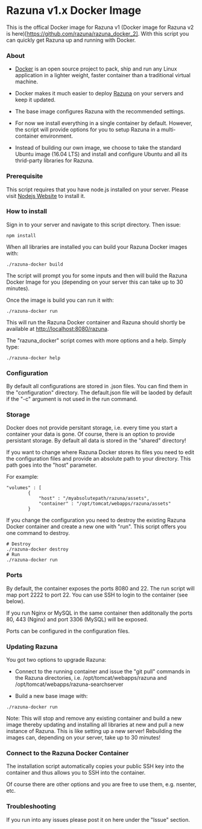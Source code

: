 # Razuna v1.x Docker Image

This is the offical Docker image for Razuna v1 (Docker image for Razuna v2 is here)[https://github.com/razuna/razuna_docker_2]. With this script you can quickly get Razuna up and running with Docker.

### About

- [Docker](https://docker.com/) is an open source project to pack, ship and run any Linux application in a lighter weight, faster container than a traditional virtual machine.

- Docker makes it much easier to deploy [Razuna](https://github.com/razuna/razuna) on your servers and keep it updated.

- The base image configures Razuna with the recommended settings.

- For now we install everything in a single container by default. However, the script will provide options for you to setup Razuna in a multi-container environment.

- Instead of building our own image, we choose to take the standard Ubuntu image (16.04 LTS) and install and configure Ubuntu and all its thrid-party libraries for Razuna.

### Prerequisite

This script requires that you have node.js installed on your server. Please visit [Nodejs Website](https://nodejs.org/en/) to install it.

### How to install

Sign in to your server and navigate to this script directory. Then issue:

```
npm install
```

When all libraries are installed you can build your Razuna Docker images with:

```
./razuna-docker build
```

The script will prompt you for some inputs and then will build the Razuna Docker Image for you (depending on your server this can take up to 30 minutes).

Once the image is build you can run it with:

```
./razuna-docker run
```

This will run the Razuna Docker container and Razuna should shortly be available at [http://localhost:8080/razuna](http://localhost:8080/razuna).

The "razuna_docker" script comes with more options and a help. Simply type:

```
./razuna-docker help
```

### Configuration

By default all configurations are stored in .json files. You can find them in the "configuration" directory. The default.json file will be laoded by default if the "-c" argument is not used in the run command.

### Storage

Docker does not provide persitant storage, i.e. every time you start a container your data is gone. Of course, there is an option to provide persistant storage. By default all data is stored in the "shared" directory!

If you want to change where Razuna Docker stores its files you need to edit the configuration files and provide an absolute path to your directory. This path goes into the "host" parameter.

For example:

```
"volumes" : [
        {
            "host" : "/myabsolutepath/razuna/assets",
            "container" : "/opt/tomcat/webapps/razuna/assets"
        }
```

If you change the configuration you need to destroy the existing Razuna Docker container and create a new one with "run". This script offers you one command to destroy.

```
# Destroy
./razuna-docker destroy
# Run
./razuna-docker run
```

### Ports

By default, the container exposes the ports 8080 and 22. The run script will map port 2222 to port 22. You can use SSH to login to the container (see below).

If you run Nginx or MySQL in the same container then additonally the ports 80, 443 (Nginx) and port 3306 (MySQL) will be exposed.

Ports can be configured in the configuration files.

### Updating Razuna

You got two options to upgrade Razuna:

* Connect to the running container and issue the "git pull" commands in the Razuna directories, i.e. /opt/tomcat/webapps/razuna and /opt/tomcat/webapps/razuna-searchserver

* Build a new base image with:

```
./razuna-docker run
```

Note: This will stop and remove any existing container and build a new image thereby updating and installing all libraries at new and pull a new instance of Razuna. This is like setting up a new server! Rebuilding the images can, depending on your server, take up to 30 minutes!

### Connect to the Razuna Docker Container

The installation script automatically copies your public SSH key into the container and thus allows you to SSH into the container.

Of course there are other options and you are free to use them, e.g. nsenter, etc.

### Troubleshooting

If you run into any issues please post it on here under the "Issue" section.

